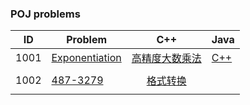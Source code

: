 ### POJ problems

| ID | Problem | C++ | Java |
| --- | --- | :---: | :--- |
| 1001 | [Exponentiation](http://poj.org/problem?id=1001) | [高精度大数乘法](https://leetcode.com/problems/two-sum/solution/) | [C++](0001-Two-Sum/cpp-0001/) | [Java](0001-Two-Sum/java-0001/src/) |
| | | | |
| 1002 | [487-3279](http://poj.org/problem?id=1002) | [格式转换](https://github.com/NOVA-QY/ACM-Learning/blob/master/POJ/1002.cpp) |  | |
| | | | |


